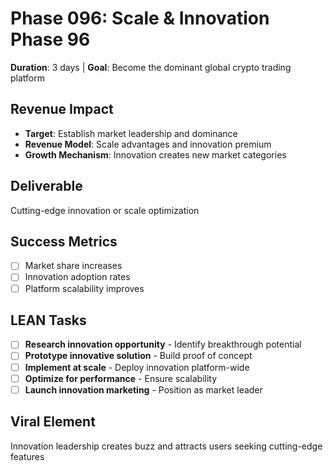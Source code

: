 # Phase 096: Scale & Innovation Phase 96
**Duration**: 3 days | **Goal**: Become the dominant global crypto trading platform

## Revenue Impact
- **Target**: Establish market leadership and dominance
- **Revenue Model**: Scale advantages and innovation premium
- **Growth Mechanism**: Innovation creates new market categories

## Deliverable
Cutting-edge innovation or scale optimization

## Success Metrics
- [ ] Market share increases
- [ ] Innovation adoption rates
- [ ] Platform scalability improves

## LEAN Tasks
- [ ] **Research innovation opportunity** - Identify breakthrough potential
- [ ] **Prototype innovative solution** - Build proof of concept
- [ ] **Implement at scale** - Deploy innovation platform-wide
- [ ] **Optimize for performance** - Ensure scalability
- [ ] **Launch innovation marketing** - Position as market leader

## Viral Element
Innovation leadership creates buzz and attracts users seeking cutting-edge features
